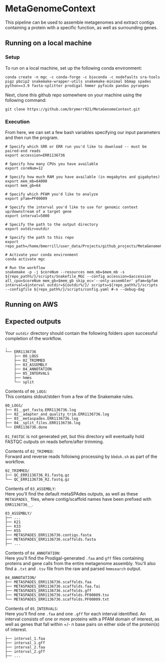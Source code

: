 # MetaGenomeContext
This pipeline can be used to assemble metagenomes and extract contigs containing a protein with a specific function, as well as surrounding genes.

## Running on a local machine

### Setup
To run on a local machine, set up the following conda environment:
```
conda create -n mgc -c conda-forge -c bioconda -c nodefaults sra-tools pigz pbzip2 snakemake-wrapper-utils snakemake-minimal bbmap spades python==3.9 fasta-splitter prodigal hmmer pyfaidx pandas pyranges
```

Next, clone this github repo somewhere on your machine using the following command:  
```
git clone https://github.com/brymerr921/MetaGenomeContext.git
```

### Execution
From here, we can set a few bash variables specifying our input parameters and then run the program.  
```
# Specify which SRR or ERR run you'd like to download -- must be paired-end reads
export accession=ERR1136736

# Specify how many CPUs you have available
export coreNum=12

# Specify how much RAM you have available (in megabytes and gigabytes)
export mem_mb=64000
export mem_gb=64

# Specify which PFAM you'd like to analyze
export pfam=PF00009

# Specify the interval you'd like to use for genomic context up/downstream of a target gene
export interval=5000

# Specify the path to the output directory
export outdir=outdir

# Specify the path to this repo
export repo_path=/home/bmerrill/user_data/Projects/github_projects/MetaGenomeContext

# Activate your conda environment
conda activate mgc 

# Run the workflow
snakemake -p -j $coreNum --resources mem_mb=$mem_mb -s ${repo_path%/}/scripts/Snakefile_MGC --config accession=$accession all_cpu=$coreNum mem_gb=$mem_gb skip_ec='--only-assembler' pfam=$pfam interval=$interval outdir=${outdir%/}/ scripts=${repo_path%/}/scripts --configfile ${repo_path%/}/scripts/config.yaml #-n --debug-dag
```

## Running on AWS


## Expected outputs
Your `outdir` directory should contain the following folders upon successful completion of the workflow.
```
.
└── ERR1136736
    ├── 00_LOGS
    ├── 02_TRIMMED
    ├── 03_ASSEMBLY
    ├── 04_ANNOTATION
    ├── 05_INTERVALS
    ├── hmms
    └── split
```

Contents of `00_LOGS`:  
This contains stdout/stderr from a few of the Snakemake rules.  
```
00_LOGS/
├── 01__get_fastq.ERR1136736.log
├── 02__adapter_and_quality_trim.ERR1136736.log
├── 03__metaspades.ERR1136736.log
├── 04__split_files.ERR1136736.log
└── ERR1136736.done
```

`01_FASTQC` is not generated yet, but this directory will eventually hold FASTQC outputs on reads before/after trimming.  

Contents of `02_TRIMMED`:  
Forward and reverse reads folloiwng processing by `bbduk.sh` as part of the workflow.  
```
02_TRIMMED/
├── QC_ERR1136736_R1.fastq.gz
└── QC_ERR1136736_R2.fastq.gz
```

Contents of `03_ASSEMBLY`:  
Here you'll find the default metaSPAdes outputs, as well as these `METASPADES_` files, where contig/scaffold names have been prefixed with `ERR1136736__`.
```
03_ASSEMBLY/
├── ...
├── K21
├── K33
├── K55
├── METASPADES_ERR1136736.contigs.fasta
├── METASPADES_ERR1136736.scaffolds.fasta
├── ...
```

Contents of `04_ANNOTATION`:  
Here you'll find the Prodigal-generated `.faa` and `gff` files containing proteins and gene calls from the entire metagenome assembly. You'll also find a `.txt` and `.tsv` file from the raw and parsed `hmmsearch` output.  
```
04_ANNOTATION/
├── METASPADES_ERR1136736.scaffolds.faa
├── METASPADES_ERR1136736.scaffolds.faa.fai
├── METASPADES_ERR1136736.scaffolds.gff
├── METASPADES_ERR1136736.scaffolds.PF00009.tsv
└── METASPADES_ERR1136736.scaffolds.PF00009.txt
```

Contents of `05_INTERVALS`:  
Here you'll find one `.faa` and one `.gff` for each interval identified. An interval consists of one or more proteins with a PFAM domain of interest, as well as genes that fall within +/- *n* base pairs on either side of the protein(s) of interest.  
```
├── interval_1.faa
├── interval_1.gff
├── interval_2.faa
├── interval_2.gff
├── ...
```

